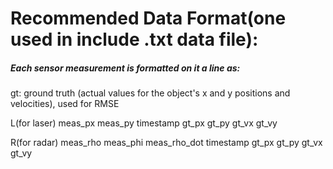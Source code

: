 # Recommended Data Format(one used in include .txt data file):

##### Each sensor measurement is formatted on it a line as:

gt: ground truth (actual values for the object's x and y positions and velocities), used for RMSE

L(for laser) meas_px meas_py timestamp gt_px gt_py gt_vx gt_vy

R(for radar) meas_rho meas_phi meas_rho_dot timestamp gt_px gt_py gt_vx gt_vy
